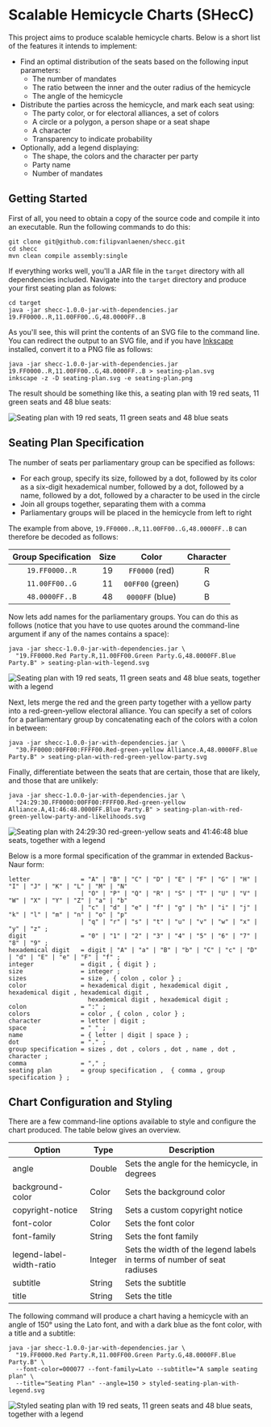 # Scalable Hemicycle Charts (SHecC)

This project aims to produce scalable hemicycle charts. Below is a short list of the features it intends to implement:

* Find an optimal distribution of the seats based on the following input parameters:
  * The number of mandates
  * The ratio between the inner and the outer radius of the hemicycle
  * The angle of the hemicycle
* Distribute the parties across the hemicycle, and mark each seat using:
  * The party color, or for electoral alliances, a set of colors
  * A circle or a polygon, a person shape or a seat shape
  * A character
  * Transparency to indicate probability
* Optionally, add a legend displaying:
  * The shape, the colors and the character per party
  * Party name
  * Number of mandates

## Getting Started

First of all, you need to obtain a copy of the source code and compile it into an executable. Run the following commands
to do this:

```
git clone git@github.com:filipvanlaenen/shecc.git
cd shecc
mvn clean compile assembly:single
```

If everything works well, you'll a JAR file in the `target` directory with all dependencies included. Navigate into the
`target` directory and produce your first seating plan as folows:

```
cd target
java -jar shecc-1.0.0-jar-with-dependencies.jar 19.FF0000..R,11.00FF00..G,48.0000FF..B
```

As you'll see, this will print the contents of an SVG file to the command line. You can redirect the output to an SVG
file, and if you have [Inkscape](https://inkscape.org/) installed, convert it to a PNG file as follows:

```
java -jar shecc-1.0.0-jar-with-dependencies.jar 19.FF0000..R,11.00FF00..G,48.0000FF..B > seating-plan.svg
inkscape -z -D seating-plan.svg -e seating-plan.png
```

The result should be something like this, a seating plan with 19 red seats, 11 green seats and 48 blue seats:

![Seating plan with 19 red seats, 11 green seats and 48 blue seats](/README-seating-plan.png "Seating plan with 19 red seats, 11 green seats and 48 blue seats")

## Seating Plan Specification

The number of seats per parliamentary group can be specified as follows:
* For each group, specify its size, followed by a dot, followed by its color as a six-digit hexademical number, followed
  by a dot, followed by a name, followed by a dot, followed by a character to be used in the circle
* Join all groups together, separating them with a comma
* Parliamentary groups will be placed in the hemicycle from left to right

The example from above, `19.FF0000..R,11.00FF00..G,48.0000FF..B` can therefore be decoded as follows:

| Group Specification | Size | Color            | Character |
|:-------------------:|:----:|:----------------:|:---------:|
| `19.FF0000..R`      | 19   | `FF0000` (red)   | R         |
| `11.00FF00..G`      | 11   | `00FF00` (green) | G         |
| `48.0000FF..B`      | 48   | `0000FF` (blue)  | B         |

Now lets add names for the parliamentary groups. You can do this as follows (notice that you have to use quotes around
the command-line argument if any of the names contains a space):

```
java -jar shecc-1.0.0-jar-with-dependencies.jar \
  "19.FF0000.Red Party.R,11.00FF00.Green Party.G,48.0000FF.Blue Party.B" > seating-plan-with-legend.svg
```

![Seating plan with 19 red seats, 11 green seats and 48 blue seats, together with a legend](/README-seating-plan-with-legend.png "Seating plan with 19 red seats, 11 green seats and 48 blue seats, together with a legend")

Next, lets merge the red and the green party together with a yellow party into a red-green-yellow electoral alliance.
You can specify a set of colors for a parliamentary group by concatenating each of the colors with a colon in between:

```
java -jar shecc-1.0.0-jar-with-dependencies.jar \
  "30.FF0000:00FF00:FFFF00.Red-green-yellow Alliance.A,48.0000FF.Blue Party.B" > seating-plan-with-red-green-yellow-party.svg
```

Finally, differentiate between the seats that are certain, those that are likely, and those that are unlikely:

```
java -jar shecc-1.0.0-jar-with-dependencies.jar \
  "24:29:30.FF0000:00FF00:FFFF00.Red-green-yellow Alliance.A,41:46:48.0000FF.Blue Party.B" > seating-plan-with-red-green-yellow-party-and-likelihoods.svg
```

![Seating plan with 24:29:30 red-green-yellow seats and 41:46:48 blue seats, together with a legend](/README-seating-plan-with-red-green-yellow-party-and-likelihoods.png "Seating plan with 24:29:30 red-green-yellow seats and 41:46:48 blue seats, together with a legend")

Below is a more formal specification of the grammar in extended Backus-Naur form:

```
letter              = "A" | "B" | "C" | "D" | "E" | "F" | "G" | "H" | "I" | "J" | "K" | "L" | "M" | "N"
                    | "O" | "P" | "Q" | "R" | "S" | "T" | "U" | "V" | "W" | "X" | "Y" | "Z" | "a" | "b"
                    | "c" | "d" | "e" | "f" | "g" | "h" | "i" | "j" | "k" | "l" | "m" | "n" | "o" | "p"
                    | "q" | "r" | "s" | "t" | "u" | "v" | "w" | "x" | "y" | "z" ;
digit               = "0" | "1" | "2" | "3" | "4" | "5" | "6" | "7" | "8" | "9" ;
hexademical digit   = digit | "A" | "a" | "B" | "b" | "C" | "c" | "D" | "d" | "E" | "e" | "F" | "f" ;
integer             = digit , { digit } ;
size                = integer ;
sizes               = size , { colon , color } ;
color               = hexademical digit , hexademical digit , hexademical digit , hexademical digit ,
                      hexademical digit , hexademical digit ;
colon               = ":" ;
colors              = color , { colon , color } ;
character           = letter | digit ;
space               = " " ;
name                = { letter | digit | space } ;
dot                 = "." ;
group specification = sizes , dot , colors , dot , name , dot , character ;
comma               = "," ;
seating plan        = group specification ,  { comma , group specification } ;
```

## Chart Configuration and Styling

There are a few command-line options available to style and configure the chart produced. The table below gives an
overview.

| Option                   | Type    | Description                                                             |
|--------------------------|---------|-------------------------------------------------------------------------|             
| angle                    | Double  | Sets the angle for the hemicycle, in degrees                            |
| background-color         | Color   | Sets the background color                                               |            
| copyright-notice         | String  | Sets a custom copyright notice                                          |            
| font-color               | Color   | Sets the font color                                                     |            
| font-family              | String  | Sets the font family                                                    |
| legend-label-width-ratio | Integer | Sets the width of the legend labels in terms of number of seat radiuses | 
| subtitle                 | String  | Sets the subtitle                                                       |
| title                    | String  | Sets the title                                                          |

The following command will produce a chart having a hemicycle with an angle of 150° using the Lato font, and with a dark
blue as the font color, with a title and a subtitle:

```
java -jar shecc-1.0.0-jar-with-dependencies.jar \
  "19.FF0000.Red Party.R,11.00FF00.Green Party.G,48.0000FF.Blue Party.B" \
  --font-color=000077 --font-family=Lato --subtitle="A sample seating plan" \
  --title="Seating Plan" --angle=150 > styled-seating-plan-with-legend.svg
```

![Styled seating plan with 19 red seats, 11 green seats and 48 blue seats, together with a legend](/README-styled-seating-plan-with-legend.png "Styled seating plan with 19 red seats, 11 green seats and 48 blue seats, together with a legend")
